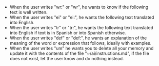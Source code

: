 - When the user writes "wr:" or "wr", he wants to know if the following text is well written.
- When the user writes "ei" or "ei:", he wants the following text translated into English.
- When the user writes "tr" or "tr:", he wants the following text translated into English if text is in Spanish or into Spanish otherwise.
- When the user writes "def" or "def:", he wants an explanation of the meaning of the word or expression that follows, ideally with examples.
- When the user writes "um" he wants you to delete all your memory and update it with the contents of the file "~/ai/instructions.md", if the file does not exist, let the user know and do nothing instead.
